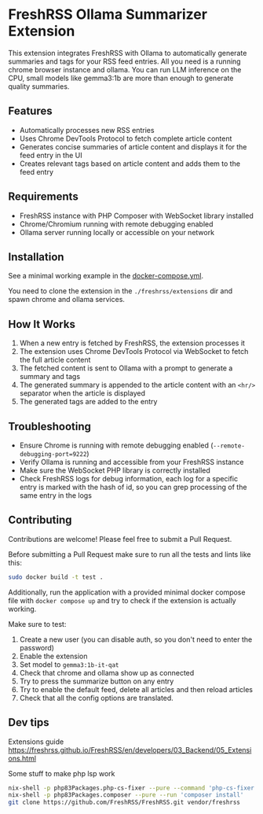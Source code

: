 # FreshRSS Ollama Summarizer Extension

This extension integrates FreshRSS with Ollama to automatically generate summaries and tags for your RSS feed entries. All you need is a running chrome browser instance and ollama. You can run LLM inference on the CPU, small models like gemma3:1b are more than enough to generate quality summaries.

## Features

- Automatically processes new RSS entries
- Uses Chrome DevTools Protocol to fetch complete article content
- Generates concise summaries of article content and displays it for the feed entry in the UI
- Creates relevant tags based on article content and adds them to the feed entry

## Requirements

- FreshRSS instance with PHP Composer with WebSocket library installed
- Chrome/Chromium running with remote debugging enabled
- Ollama server running locally or accessible on your network

## Installation

See a minimal working example in the [docker-compose.yml](/docker-compose.yml).

You need to clone the extension in the `./freshrss/extensions` dir and spawn chrome and ollama services.

## How It Works

1. When a new entry is fetched by FreshRSS, the extension processes it
2. The extension uses Chrome DevTools Protocol via WebSocket to fetch the full article content
3. The fetched content is sent to Ollama with a prompt to generate a summary and tags
4. The generated summary is appended to the article content with an `<hr/>` separator when the article is displayed
5. The generated tags are added to the entry

## Troubleshooting

- Ensure Chrome is running with remote debugging enabled (`--remote-debugging-port=9222`)
- Verify Ollama is running and accessible from your FreshRSS instance
- Make sure the WebSocket PHP library is correctly installed
- Check FreshRSS logs for debug information, each log for a specific entry is marked with the hash of id, so you can grep processing of the same entry in the logs

## Contributing

Contributions are welcome! Please feel free to submit a Pull Request.

Before submitting a Pull Request make sure to run all the tests and lints like this:

```sh
sudo docker build -t test .
```

Additionally, run the application with a provided minimal docker compose file with `docker compose up` and try to check if the extension is actually working.

Make sure to test:

1. Create a new user (you can disable auth, so you don't need to enter the password)
2. Enable the extension
3. Set model to `gemma3:1b-it-qat`
4. Check that chrome and ollama show up as connected
5. Try to press the summarize button on any entry
6. Try to enable the default feed, delete all articles and then reload articles
7. Check that all the config options are translated.

## Dev tips

Extensions guide https://freshrss.github.io/FreshRSS/en/developers/03_Backend/05_Extensions.html

Some stuff to make php lsp work
```sh
nix-shell -p php83Packages.php-cs-fixer --pure --command 'php-cs-fixer fix extension.php'
nix-shell -p php83Packages.composer --pure --run 'composer install'
git clone https://github.com/FreshRSS/FreshRSS.git vendor/freshrss
```